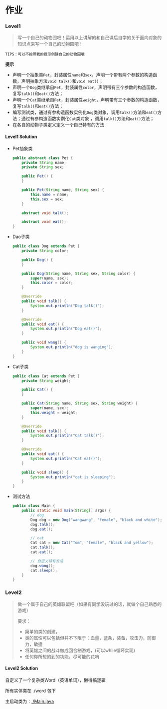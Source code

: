 # 作业

### Level1

> 写一个自己的动物园吧！运用以上讲解的和自己课后自学的关于面向对象的知识点来写一个自己的动物园吧！

`TIPS：可以不按照我的提示创建自己的动物园哦`

**提示**

- 声明一个抽象类`Pet`，封装属性`name`和`sex`，声明一个带有两个参数的构造函数，声明抽象方法`void talk()`和`void eat()`；
- 声明一个`Dog`类继承自`Pet`，封装属性`color`，声明带有三个参数的构造函数，复写`talk()`和`eat()`方法；
- 声明一个`Cat`类继承自`Pet`，封装属性`weight`，声明带有三个参数的构造函数，复写`talk()`和`eat()`方法；
- 编写测试类，通过有参构造函数实例化`Dog`类对象，调用`talk()`方法和`eat()`方法；通过有参构造函数实例化`Cat`类对象 ，调用`talk()`方法和`eat()`方法；
- 在各自的动物子类定义定义一个自己特有的方法



#### Level1 Solution

- Pet抽象类

  ```java
  public abstract class Pet {
      private String name;
      private String sex;
  
      public Pet() {
      }
  
      public Pet(String name, String sex) {
          this.name = name;
          this.sex = sex;
      }
  
      abstract void talk();
  
      abstract void eat();
  }
  ```

  

- Dao子类

  ```java
  public class Dog extends Pet {
      private String color;
  
      public Dog() {
      }
  
      public Dog(String name, String sex, String color) {
          super(name, sex);
          this.color = color;
      }
  
      @Override
      public void talk() {
          System.out.println("Dog talk()");
      }
  
      @Override
      public void eat() {
          System.out.println("Dog eat()");
      }
  
      public void wang() {
          System.out.println("dog is wanging");
      }
  }
  ```

  

- Cat子类

  ```java
  public class Cat extends Pet {
      private String weight;
  
      public Cat() {
      }
  
      public Cat(String name, String sex, String weight) {
          super(name, sex);
          this.weight = weight;
      }
  
      @Override
      public void talk() {
          System.out.println("Cat talk()");
      }
  
      @Override
      public void eat() {
          System.out.println("Cat eat()");
      }
  
      public void sleep() {
          System.out.println("cat is sleeping");
      }
  }
  ```

  

- 测试方法

  ```java
  public class Main {
      public static void main(String[] args) {
          // dog
          Dog dog = new Dog("wangwang", "female", "black and white");
          dog.talk();
          dog.eat();
  
          // cat
          Cat cat = new Cat("Tom", "female", "black and yellow");
          cat.talk();
          cat.eat();
  
          // 自定义特有方法
          dog.wang();
          cat.sleep();
      }
  }
  ```

  



### Level2

> 做一个属于自己的英雄联盟吧（如果有同学没玩过的话，就做个自己熟悉的游戏）
>
> 要求：
>
> - 简单的类的创建，
> - 类的属性可以包括但并不下限于：血量，蓝条，装备，攻击力，防御力，敏捷
> - 将英雄之间的战斗做成回合制游戏，(可以while循环实现)
> - 任何你所想的到的功能，尽可能的花哨



#### Level2 Solution

自定义了一个复杂类Word（英语单词），懒得搞逻辑

所有实体类在 ./word 包下

主启动类为：<a href="./Main.java">./Main.java</a>


